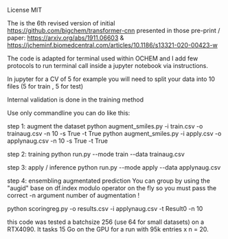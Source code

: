 License MIT

The is the 6th revised version of initial https://github.com/bigchem/transformer-cnn 
presented in those pre-print / paper:
https://arxiv.org/abs/1911.06603 & https://jcheminf.biomedcentral.com/articles/10.1186/s13321-020-00423-w

The code is adapted for terminal used within OCHEM and I add few protocols to run terminal call inside a jupyter notebook via instructions.

In jupyter for a CV of 5 for example you will need to split your data into 10 files (5 for train , 5 for test)

Internal validation is done in the training method

Use only commandline you can do like this: 

step 1: augment the dataset
python augment_smiles.py  -i train.csv -o trainaug.csv -n 10 -s True -t True
python augment_smiles.py  -i apply.csv -o applynaug.csv -n 10 -s True -t True

step 2: training 
python run.py --mode train --data trainaug.csv

step 3: apply / inference
python run.py --mode apply --data applynaug.csv

step 4: ensembling augmentated prediction
You can group by using the "augid" base on df.index modulo operator on the fly so you must pass the correct -n argument number of augmentation !

python scoringreg.py -o results.csv -i applynaug.csv -t Result0 -n 10

this code was tested a batchsize 256 (use 64 for small datasets) on a RTX4090. 
It tasks 15 Go on the GPU for a run with 95k entries x n = 20.

